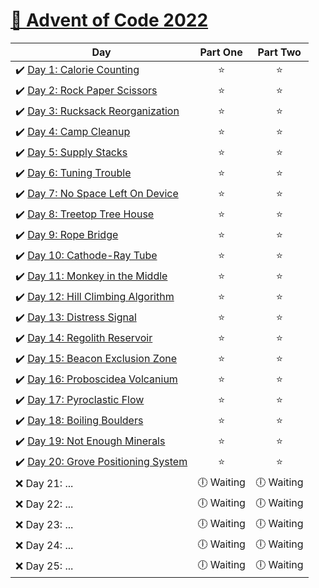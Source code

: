 # [🎄 Advent of Code 2022](https://adventofcode.com/2022)

| Day                                                                                                                                         |  Part One  |    Part Two    |
| ------------------------------------------------------------------------------------------------------------------------------------------- | :--------: | :------------: |
| ✔️ [Day 1: Calorie Counting](https://github.com/kryha5555/Advent-of-Code-2022/tree/main/Day%2001 "Day 1: Calorie Counting")                 |    ⭐️     |      ⭐️       |
| ✔️ [Day 2: Rock Paper Scissors](https://github.com/kryha5555/Advent-of-Code-2022/tree/main/Day%2002 "Day 2: Rock Paper Scissors")           |    ⭐️     |      ⭐️       |
| ✔️ [Day 3: Rucksack Reorganization](https://github.com/kryha5555/Advent-of-Code-2022/tree/main/Day%2003 "Day 3: Rucksack Reorganization")   |    ⭐️     |      ⭐️       |
| ✔️ [Day 4: Camp Cleanup](https://github.com/kryha5555/Advent-of-Code-2022/tree/main/Day%2004 "Day 4: Camp Cleanup")                         |    ⭐️     |      ⭐️       |
| ✔️ [Day 5: Supply Stacks](https://github.com/kryha5555/Advent-of-Code-2022/tree/main/Day%2005 "Day 5: Supply Stacks")                       |    ⭐️     |      ⭐️       |
| ✔️ [Day 6: Tuning Trouble](https://github.com/kryha5555/Advent-of-Code-2022/tree/main/Day%2006 "Day 6: Tuning Trouble")                     |    ⭐️     |      ⭐️       |
| ✔️ [Day 7: No Space Left On Device](https://github.com/kryha5555/Advent-of-Code-2022/tree/main/Day%2007 "Day 7: No Space Left On Device")   |    ⭐️     |      ⭐️       |
| ✔️ [Day 8: Treetop Tree House](https://github.com/kryha5555/Advent-of-Code-2022/tree/main/Day%2008 "Day 8: Treetop Tree House")             |    ⭐️     |      ⭐️       |
| ✔️ [Day 9: Rope Bridge](https://github.com/kryha5555/Advent-of-Code-2022/tree/main/Day%2009 "Day 9: Rope Bridge")                           |    ⭐️     |      ⭐️       |
| ✔️ [Day 10: Cathode-Ray Tube](https://github.com/kryha5555/Advent-of-Code-2022/tree/main/Day%2010 "Day 10: Cathode-Ray Tube")               |    ⭐️     |      ⭐️       |
| ✔️ [Day 11: Monkey in the Middle](https://github.com/kryha5555/Advent-of-Code-2022/tree/main/Day%2011 "Day 11: Monkey in the Middle")       |    ⭐️     |      ⭐️       |
| ✔️ [Day 12: Hill Climbing Algorithm](https://github.com/kryha5555/Advent-of-Code-2022/tree/main/Day%2012 "Day 12: Hill Climbing Algorithm") |    ⭐️     |      ⭐️       |
| ✔️ [Day 13: Distress Signal](https://github.com/kryha5555/Advent-of-Code-2022/tree/main/Day%2013 "Day 13: Distress Signal")                 |    ⭐️     |      ⭐️       |
| ✔️ [Day 14: Regolith Reservoir](https://github.com/kryha5555/Advent-of-Code-2022/tree/main/Day%2014 "Day 14: Regolith Reservoir")           |    ⭐️     |      ⭐️       |
| ✔️ [Day 15: Beacon Exclusion Zone](https://github.com/kryha5555/Advent-of-Code-2022/tree/main/Day%2015 "Day 15: Beacon Exclusion Zone")     |    ⭐️     |      ⭐️       |
| ✔️ [Day 16: Proboscidea Volcanium](https://github.com/kryha5555/Advent-of-Code-2022/tree/main/Day%2016 "Day 16: Proboscidea Volcanium")     |    ⭐️     |      ⭐️       |
| ✔️ [Day 17: Pyroclastic Flow](https://github.com/kryha5555/Advent-of-Code-2022/tree/main/Day%2017 "Day 17: Pyroclastic Flow")               |    ⭐️     |      ⭐️       |
| ✔️ [Day 18: Boiling Boulders](https://github.com/kryha5555/Advent-of-Code-2022/tree/main/Day%2018 "Day 18: Boiling Boulders")               |    ⭐️     |      ⭐️       |
| ✔️ [Day 19: Not Enough Minerals](https://github.com/kryha5555/Advent-of-Code-2022/tree/main/Day%2019 "Day 19: Not Enough Minerals")         |    ⭐️     |      ⭐️       |
| ✔️ [Day 20: Grove Positioning System](https://github.com/kryha5555/Advent-of-Code-2022/tree/main/Day%2020 "Day 20: Grove Positioning System")|    ⭐️     |      ⭐️       |
| ❌ Day 21: ...                                                                                                                               |🕕 Waiting  | 🕕 Waiting   |
| ❌ Day 22: ...                                                                                                                               |🕕 Waiting  | 🕕 Waiting   |
| ❌ Day 23: ...                                                                                                                               |🕕 Waiting  | 🕕 Waiting   |
| ❌ Day 24: ...                                                                                                                               |🕕 Waiting  | 🕕 Waiting   |
| ❌ Day 25: ...                                                                                                                               |🕕 Waiting  | 🕕 Waiting   |